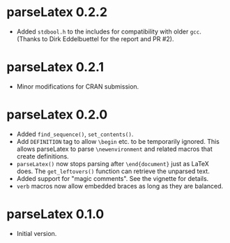 # parseLatex 0.2.2

* Added `stdbool.h` to the includes for compatibility with older
`gcc`.  (Thanks to Dirk Eddelbuettel for the report and PR #2).

# parseLatex 0.2.1

* Minor modifications for CRAN submission.

# parseLatex 0.2.0

* Added `find_sequence()`, `set_contents()`.
* Add `DEFINITION` tag to allow `\begin` etc. to be temporarily
ignored.  This allows parseLatex to parse `\newenvironment` and
related macros that create definitions.
* `parseLatex()` now stops parsing after `\end{document}` just
as LaTeX does.  The `get_leftovers()` function can retrieve
the unparsed text.
* Added support for "magic comments".  See the vignette
for details.
* `verb` macros now allow embedded braces as long as
they are balanced.

# parseLatex 0.1.0

* Initial version.
